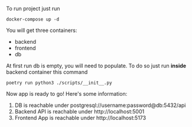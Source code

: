 To run project just run
```shell
docker-compose up -d
```

You will get three containers:
- backend
- frontend
- db

At first run db is empty, you will need to populate.
To do so just run **inside** backend container this command
```shell
poetry run python3 ./scripts/__init__.py
```

Now app is ready to go!
Here's some information:
1. DB is reachable under postgresql://username:password@db:5432/api
2. Backend API is reachable under http://localhost:5001
3. Frontend App is reachable under http://localhost:5173